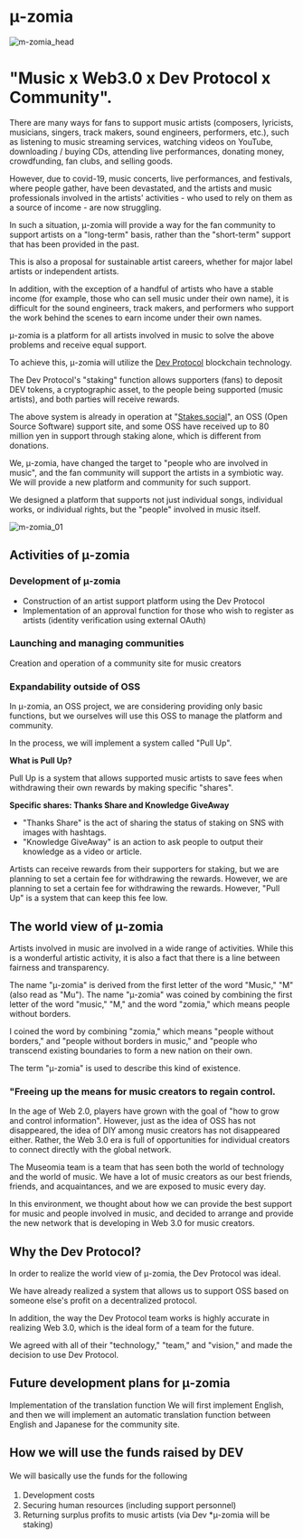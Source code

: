 # μ-zomia
  
![m-zomia_head](https://user-images.githubusercontent.com/87135383/127441601-32075f68-d081-4ceb-9e26-e5aadfe151ae.jpg)

# "Music x Web3.0 x Dev Protocol x Community".

There are many ways for fans to support music artists (composers, lyricists, musicians, singers, track makers, sound engineers, performers, etc.), such as listening to music streaming services, watching videos on YouTube, downloading / buying CDs, attending live performances, donating money, crowdfunding, fan clubs, and selling goods.

However, due to covid-19, music concerts, live performances, and festivals, where people gather, have been devastated, and the artists and music professionals involved in the artists' activities - who used to rely on them as a source of income - are now struggling.

In such a situation, μ-zomia will provide a way for the fan community to support artists on a "long-term" basis, rather than the "short-term" support that has been provided in the past.

This is also a proposal for sustainable artist careers, whether for major label artists or independent artists.

In addition, with the exception of a handful of artists who have a stable income (for example, those who can sell music under their own name), it is difficult for the sound engineers, track makers, and performers who support the work behind the scenes to earn income under their own names.

  
  

μ-zomia is a platform for all artists involved in music to solve the above problems and receive equal support.

  

To achieve this, μ-zomia will utilize the [Dev Protocol](https://devprotocol.xyz/) blockchain technology.

  

The Dev Protocol's "staking" function allows supporters (fans) to deposit DEV tokens, a cryptographic asset, to the people being supported (music artists), and both parties will receive rewards.

  

The above system is already in operation at "[Stakes.social](https://stakes.social/)", an OSS (Open Source Software) support site, and some OSS have received up to 80 million yen in support through staking alone, which is different from donations.

  

We, μ-zomia, have changed the target to "people who are involved in music", and the fan community will support the artists in a symbiotic way. We will provide a new platform and community for such support.

  

We designed a platform that supports not just individual songs, individual works, or individual rights, but the "people" involved in music itself.
 
![m-zomia_01](https://user-images.githubusercontent.com/87135383/127442569-1e0f2076-035a-49b4-bf1d-08a652f3d6bc.jpg)


## Activities of μ-zomia

### Development of μ-zomia
 - Construction of an artist support platform using the Dev Protocol
 - Implementation of an approval function for those who wish to register as artists (identity verification using external OAuth)

 
### Launching and managing communities
Creation and operation of a community site for music creators

### Expandability outside of OSS

In μ-zomia, an OSS project, we are considering providing only basic functions, but we ourselves will use this OSS to manage the platform and community.

In the process, we will implement a system called "Pull Up".

**What is Pull Up?**

Pull Up is a system that allows supported music artists to save fees when withdrawing their own rewards by making specific "shares".

**Specific shares: Thanks Share and Knowledge GiveAway**

 - "Thanks Share" is the act of sharing the status of staking on SNS with images with hashtags.
 - "Knowledge GiveAway" is an action to ask people to output their knowledge as a video or article.

Artists can receive rewards from their supporters for staking, but we are planning to set a certain fee for withdrawing the rewards. However, we are planning to set a certain fee for withdrawing the rewards. However, "Pull Up" is a system that can keep this fee low.

## The world view of μ-zomia ##

Artists involved in music are involved in a wide range of activities. While this is a wonderful artistic activity, it is also a fact that there is a line between fairness and transparency.

  

The name "μ-zomia" is derived from the first letter of the word "Music," "M" (also read as "Mu"). The name "μ-zomia" was coined by combining the first letter of the word "music," "M," and the word "zomia," which means people without borders.

  
  

I coined the word by combining "zomia," which means "people without borders," and "people without borders in music," and "people who transcend existing boundaries to form a new nation on their own.

  

The term "μ-zomia" is used to describe this kind of existence.

  
### "Freeing up the means for music creators to regain control. ###

In the age of Web 2.0, players have grown with the goal of "how to grow and control information". However, just as the idea of OSS has not disappeared, the idea of DIY among music creators has not disappeared either. Rather, the Web 3.0 era is full of opportunities for individual creators to connect directly with the global network.

  

The Museomia team is a team that has seen both the world of technology and the world of music. We have a lot of music creators as our best friends, friends, and acquaintances, and we are exposed to music every day.

  

In this environment, we thought about how we can provide the best support for music and people involved in music, and decided to arrange and provide the new network that is developing in Web 3.0 for music creators.

## Why the Dev Protocol? ##

In order to realize the world view of μ-zomia, the Dev Protocol was ideal.

We have already realized a system that allows us to support OSS based on someone else's profit on a decentralized protocol.

  

In addition, the way the Dev Protocol team works is highly accurate in realizing Web 3.0, which is the ideal form of a team for the future.

  

We agreed with all of their "technology," "team," and "vision," and made the decision to use Dev Protocol.

## Future development plans for μ-zomia ##

Implementation of the translation function
We will first implement English, and then we will implement an automatic translation function between English and Japanese for the community site.

## How we will use the funds raised by DEV ##

We will basically use the funds for the following 　

1. Development costs 　
2. Securing human resources (including support personnel)
3. Returning surplus profits to music artists (via Dev *μ-zomia will be staking)
